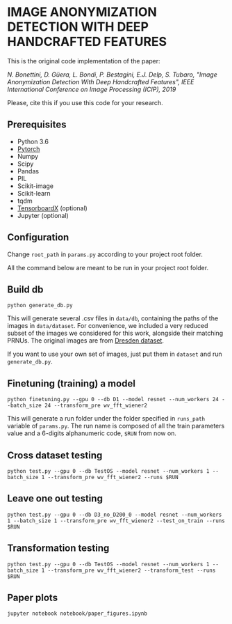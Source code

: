 # IMAGE ANONYMIZATION DETECTION WITH DEEP HANDCRAFTED FEATURES
This is the original code implementation of the paper:

*N. Bonettini, D. Güera, L. Bondi, P. Bestagini, E.J. Delp, S. Tubaro,
"Image Anonymization Detection With Deep Handcrafted Features",
IEEE International Conference on Image Processing (ICIP), 2019*

Please, cite this if you use this code for your research.


## Prerequisites
+ Python 3.6
+ [Pytorch](https://pytorch.org/)
+ Numpy
+ Scipy
+ Pandas
+ PIL
+ Scikit-image
+ Scikit-learn
+ tqdm
+ [TensorboardX](https://github.com/lanpa/tensorboardX) (optional)
+ Jupyter (optional)
  
## Configuration
Change `root_path` in `params.py` according to your project root folder.

All the command below are meant to be run in your project root folder.

## Build db
```
python generate_db.py 
```
This will generate several .csv files in `data/db`, containing the paths
of the images in `data/dataset`. For convenience, we included a very
reduced subset of the images we considered for this work, alongside their
matching PRNUs. The original images are from
[Dresden dataset](http://forensics.inf.tu-dresden.de/ddimgdb/).

If you want to use your own set of images, just put them in `dataset` and
run `generate_db.py`.

## Finetuning (training) a model
```
python finetuning.py --gpu 0 --db D1 --model resnet --num_workers 24 --batch_size 24 --transform_pre wv_fft_wiener2
```

This will generate a run folder under the folder specified in `runs_path` variable of `params.py`.
The run name is composed of all the train parameters value and a 6-digits alphanumeric code, `$RUN` from now on.

## Cross dataset testing
```
python test.py --gpu 0 --db TestOS --model resnet --num_workers 1 --batch_size 1 --transform_pre wv_fft_wiener2 --runs $RUN
``` 

## Leave one out testing
```
python test.py --gpu 0 --db D3_no_D200_0 --model resnet --num_workers 1 --batch_size 1 --transform_pre wv_fft_wiener2 --test_on_train --runs $RUN
``` 

## Transformation testing
```
python test.py --gpu 0 --db TestOS --model resnet --num_workers 1 --batch_size 1 --transform_pre wv_fft_wiener2 --transform_test --runs $RUN
``` 

## Paper plots
```
jupyter notebook notebook/paper_figures.ipynb
```
